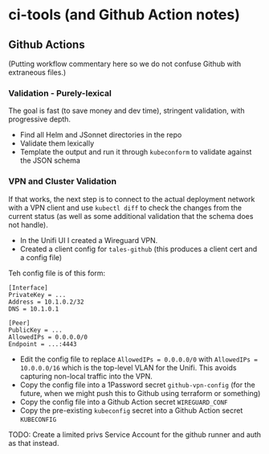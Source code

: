 # ci-tools (and Github Action notes)

## Github Actions

(Putting workflow commentary here so we do not confuse Github with extraneous files.)

### Validation - Purely-lexical

The goal is fast (to save money and dev time), stringent validation, with progressive
depth.

- Find all Helm and JSonnet directories in the repo
- Validate them lexically
- Template the output and run it through `kubeconform` to validate against the JSON schema

### VPN and Cluster Validation

If that works, the next step is to connect to the actual deployment network with a VPN
client and use `kubectl diff` to check the changes from the current status (as well
as some additional validation that the schema does not handle).

- In the Unifi UI I created a Wireguard VPN.
- Created a client config for `tales-github` (this produces a client cert and a config file)

Teh config file is of this form:

```
[Interface]
PrivateKey = ...
Address = 10.1.0.2/32
DNS = 10.1.0.1

[Peer]
PublicKey = ...
AllowedIPs = 0.0.0.0/0
Endpoint = ...:4443
```

- Edit the config file to replace `AllowedIPs = 0.0.0.0/0` with `AllowedIPs = 10.0.0.0/16` which is the top-level VLAN
  for the Unifi. This avoids capturing non-local traffic into the VPN.
- Copy the config file into a 1Password secret `github-vpn-config` (for the future, when we might push this to Github using
  terraform or something)
- Copy the config file into a Github Action secret `WIREGUARD_CONF`
- Copy the pre-existing `kubeconfig` secret into a Github Action secret `KUBECONFIG`

TODO: Create a limited privs Service Account for the github runner and auth as that instead.
